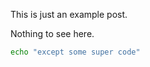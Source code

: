 <!-- layout: post -->
<!-- title: Example Entry 7 -->
<!-- tags: example, post -->
<!-- timestamp: 1626267079 -->
<!-- slug: example-7 -->
<!-- lead: this is the 7th random lead -->

This is just an example post.

Nothing to see here.

```bash
echo "except some super code"
```
